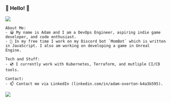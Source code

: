 ### 🐷 Hello! 🐷
  ![](https://github.com/abhisheknaiidu/abhisheknaiidu/blob/master/code.gif?raw=true)

    About Me: 
    - 😀 My name is Adam and I am a DevOps Engineer, aspiring indie game developer, and code enthusiast.
    - 🎡 In my free time I work on my Discord bot `MomBot` which is written in JavaScript. I also am working on developing a game in Unreal Engine.

    Tech and Stuff:
    - 💿 I currently work with Kubernetes, Terraform, and mutliple CI/CD tools.
    
    Contact: 
    - 📫 Contact me via LinkedIn (linkedin.com/in/adam-overton-b4a3b595).

  ![](https://komarev.com/ghpvc/?username=Adam-OGithub&color=orange)
